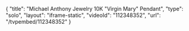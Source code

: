 {
    "title": "Michael Anthony Jewelry 10K \"Virgin Mary\" Pendant",
    "type": "solo",
    "layout": "iframe-static",
    "videoId": "112348352",
    "url": "\/tvpembed\/112348352"
}
